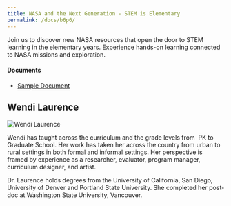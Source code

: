 ```yaml
---
title: NASA and the Next Generation - STEM is Elementary
permalink: /docs/b6p6/
---
```


Join us to discover new NASA resources that open the door to STEM learning in the elementary years.  Experience hands-on learning connected to NASA missions and exploration. 

#### Documents
 - [Sample Document](../wednesday/breakout6/documents/b1p1d1.pdf)

## Wendi Laurence

![Wendi Laurence](../monday/breakout1/images/wendi.jpg)

Wendi has taught across the curriculum and the grade levels from  PK to Graduate School. Her work has taken her across the country from urban to rural settings in both formal and informal settings. Her perspective is framed by experience as a researcher, evaluator, program manager, curriculum designer, and artist.

Dr. Laurence holds degrees from the University of California, San Diego, University of Denver and Portland State University. She completed her post-doc at Washington State University, Vancouver. 